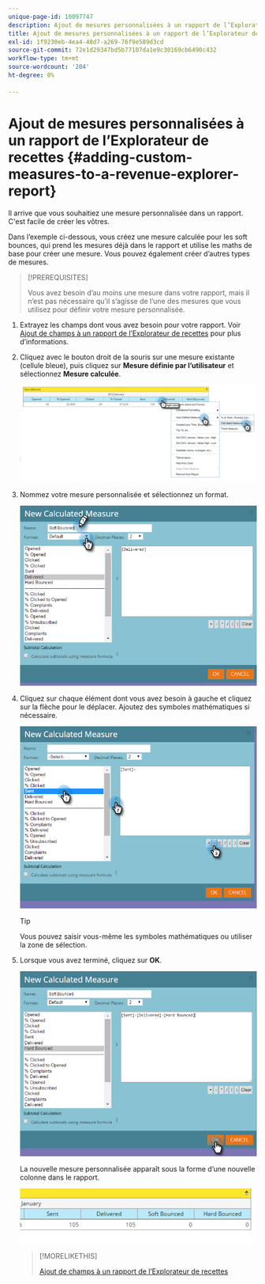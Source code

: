 ```yaml
---
unique-page-id: 10097747
description: Ajout de mesures personnalisées à un rapport de l’Explorateur des recettes - Documents Marketo - Documentation du produit
title: Ajout de mesures personnalisées à un rapport de l’Explorateur de recettes
exl-id: 1f9230eb-4ea4-48d7-a269-76f9e589d3cd
source-git-commit: 72e1d29347bd5b77107da1e9c30169cb6490c432
workflow-type: tm+mt
source-wordcount: '204'
ht-degree: 0%

---
```


# Ajout de mesures personnalisées à un rapport de l’Explorateur de recettes {#adding-custom-measures-to-a-revenue-explorer-report}

Il arrive que vous souhaitiez une mesure personnalisée dans un rapport. C&#39;est facile de créer les vôtres.

Dans l’exemple ci-dessous, vous créez une mesure calculée pour les soft bounces, qui prend les mesures déjà dans le rapport et utilise les maths de base pour créer une mesure. Vous pouvez également créer d’autres types de mesures.

>[!PREREQUISITES]
>
>Vous avez besoin d’au moins une mesure dans votre rapport, mais il n’est pas nécessaire qu’il s’agisse de l’une des mesures que vous utilisez pour définir votre mesure personnalisée.

1. Extrayez les champs dont vous avez besoin pour votre rapport. Voir [Ajout de champs à un rapport de l’Explorateur de recettes](/help/marketo/product-docs/reporting/revenue-cycle-analytics/revenue-explorer/adding-fields-to-a-revenue-explorer-report.md) pour plus d’informations.

1. Cliquez avec le bouton droit de la souris sur une mesure existante (cellule bleue), puis cliquez sur **Mesure définie par l’utilisateur** et sélectionnez **Mesure calculée**.

   ![](assets/image2016-1-26-11-3a7-3a49.png)

1. Nommez votre mesure personnalisée et sélectionnez un format.

   ![](assets/image2016-1-26-11-3a26-3a23.png)

1. Cliquez sur chaque élément dont vous avez besoin à gauche et cliquez sur la flèche pour le déplacer. Ajoutez des symboles mathématiques si nécessaire.

   ![](assets/image2016-1-26-11-3a16-3a55.png)

   >[!TIP]
   >
   >Vous pouvez saisir vous-même les symboles mathématiques ou utiliser la zone de sélection.

1. Lorsque vous avez terminé, cliquez sur **OK**.

   ![](assets/image2016-1-26-11-3a37-3a27.png)

   La nouvelle mesure personnalisée apparaît sous la forme d’une nouvelle colonne dans le rapport.

   ![](assets/image2016-1-26-11-3a29-3a16.png)

   >[!MORELIKETHIS]
   >
   >[Ajout de champs à un rapport de l’Explorateur de recettes](/help/marketo/product-docs/reporting/revenue-cycle-analytics/revenue-explorer/adding-fields-to-a-revenue-explorer-report.md)
